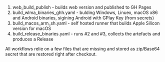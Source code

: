 1. web_build_publish - builds web version and published to GH Pages
2. build_wlma_binaries_ghh.yaml - bulding Windows, Linuex, macOS x86 and Android binaries, sigining Android with GPlay Key (from secrets)
3. build_macos_arm_sh.yaml - self hosted runner that builds Apple Silicon version for macOS
4. build_release_binaries.yaml - runs #2 and #3, collects the artefacts and produces a Release

All workflows relie on a few files that are missing and stored as zip/Base64 secret that are restored right after checkout.
